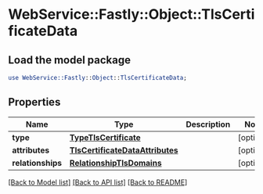 # WebService::Fastly::Object::TlsCertificateData

## Load the model package
```perl
use WebService::Fastly::Object::TlsCertificateData;
```

## Properties
Name | Type | Description | Notes
------------ | ------------- | ------------- | -------------
**type** | [**TypeTlsCertificate**](TypeTlsCertificate.md) |  | [optional] 
**attributes** | [**TlsCertificateDataAttributes**](TlsCertificateDataAttributes.md) |  | [optional] 
**relationships** | [**RelationshipTlsDomains**](RelationshipTlsDomains.md) |  | [optional] 

[[Back to Model list]](../README.md#documentation-for-models) [[Back to API list]](../README.md#documentation-for-api-endpoints) [[Back to README]](../README.md)


